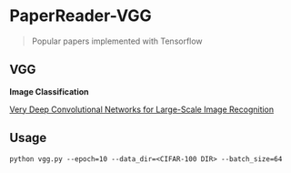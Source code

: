 # PaperReader-VGG

> Popular papers implemented with Tensorflow

## VGG

**Image Classification**

[Very Deep Convolutional Networks for Large-Scale Image Recognition](https://arxiv.org/pdf/1409.1556.pdf)


## Usage

```
python vgg.py --epoch=10 --data_dir=<CIFAR-100 DIR> --batch_size=64

```

